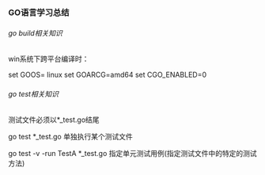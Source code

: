 ### GO语言学习总结



###### go build相关知识

win系统下跨平台编译时：

set GOOS= linux	set GOARCG=amd64	set CGO_ENABLED=0



###### go test相关知识

测试文件必须以*_test.go结尾

go test *_test.go		单独执行某个测试文件

go test -v -run TestA *_test.go	指定单元测试用例(指定测试文件中的特定的测试方法)
